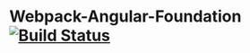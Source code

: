 # Webpack-Angular-Foundation [![Build Status](https://travis-ci.org/ChezTone/webpack-angular-foundation.svg?branch=master)](https://travis-ci.org/ChezTone/webpack-angular-foundation)